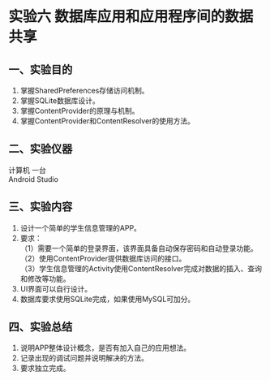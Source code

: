 # 实验六 数据库应用和应用程序间的数据共享

## 一、实验目的

1. 掌握SharedPreferences存储访问机制。
2. 掌握SQLite数据库设计。
3. 掌握ContentProvider的原理与机制。
4. 掌握ContentProvider和ContentResolver的使用方法。

## 二、实验仪器

计算机     						一台  
Android Studio

## 三、实验内容

1. 设计一个简单的学生信息管理的APP。
2. 要求：  
（1）需要一个简单的登录界面，该界面具备自动保存密码和自动登录功能。  
（2）使用ContentProvider提供数据库访问的接口。  
（3）学生信息管理的Activity使用ContentResolver完成对数据的插入、查询和修改等功能。
4. UI界面可以自行设计。
5. 数据库要求使用SQLite完成，如果使用MySQL可加分。

## 四、实验总结

1. 说明APP整体设计概念，是否有加入自己的应用想法。
2. 记录出现的调试问题并说明解决的方法。
3. 要求独立完成。


